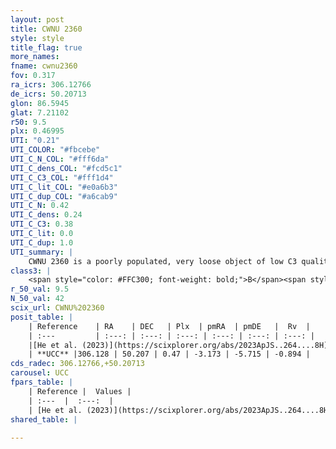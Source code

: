 ```yaml
---
layout: post
title: CWNU 2360
style: style
title_flag: true
more_names: 
fname: cwnu2360
fov: 0.317
ra_icrs: 306.12766
de_icrs: 50.20713
glon: 86.5945
glat: 7.21102
r50: 9.5
plx: 0.46995
UTI: "0.21"
UTI_COLOR: "#fbcebe"
UTI_C_N_COL: "#fff6da"
UTI_C_dens_COL: "#fcd5c1"
UTI_C_C3_COL: "#fff1d4"
UTI_C_lit_COL: "#e0a6b3"
UTI_C_dup_COL: "#a6cab9"
UTI_C_N: 0.42
UTI_C_dens: 0.24
UTI_C_C3: 0.38
UTI_C_lit: 0.0
UTI_C_dup: 1.0
UTI_summary: |
    CWNU 2360 is a poorly populated, very loose object of low C3 quality. It was recently reported in the literature.
class3: |
    <span style="color: #FFC300; font-weight: bold;">B</span><span style="color: red; font-weight: bold;">C</span>
r_50_val: 9.5
N_50_val: 42
scix_url: CWNU%202360
posit_table: |
    | Reference    | RA    | DEC   | Plx  | pmRA  | pmDE   |  Rv  |
    | :---         | :---: | :---: | :---: | :---: | :---: | :---: |
    |[He et al. (2023)](https://scixplorer.org/abs/2023ApJS..264....8H) | 306.202 | 50.211 | 0.479 | -3.173 | -5.763 | -53.07 |
    | **UCC** |306.128 | 50.207 | 0.47 | -3.173 | -5.715 | -0.894 | 
cds_radec: 306.12766,+50.20713
carousel: UCC
fpars_table: |
    | Reference |  Values |
    | :---  |  :---:  |
    | [He et al. (2023)](https://scixplorer.org/abs/2023ApJS..264....8H) | `A0=1.7, m-M=11.4, logAge=7.55` |
shared_table: |
    
---
```

